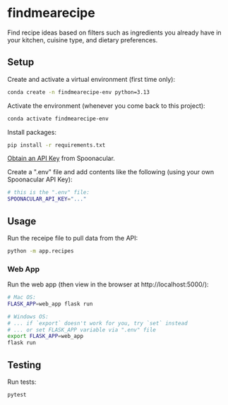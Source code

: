 # findmearecipe
Find recipe ideas based on filters such as ingredients you already have in your kitchen, cuisine type, and dietary preferences.

## Setup

Create and activate a virtual environment (first time only):

```sh
conda create -n findmearecipe-env python=3.13
```

Activate the environment (whenever you come back to this project):

```sh
conda activate findmearecipe-env
```

Install packages:

```sh
pip install -r requirements.txt
```

[Obtain an API Key](https://spoonacular.com/food-api) from Spoonacular.

Create a ".env" file and add contents like the following (using your own Spoonacular API Key):

```sh
# this is the ".env" file:
SPOONACULAR_API_KEY="..."
```

## Usage

Run the receipe file to pull data from the API:

```sh
python -m app.recipes
```

### Web App

Run the web app (then view in the browser at http://localhost:5000/):

```sh
# Mac OS:
FLASK_APP=web_app flask run

# Windows OS:
# ... if `export` doesn't work for you, try `set` instead
# ... or set FLASK_APP variable via ".env" file
export FLASK_APP=web_app
flask run
```

## Testing

Run tests:

```sh
pytest
```